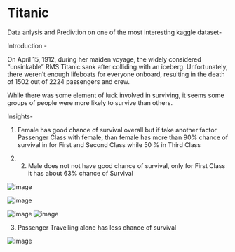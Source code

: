 # Titanic
Data anlysis and Predivtion on one of the most interesting kaggle dataset-

Introduction -

On April 15, 1912, during her maiden voyage, the widely considered “unsinkable” RMS Titanic sank after colliding with an iceberg. Unfortunately, there weren’t enough lifeboats for everyone onboard, resulting in the death of 1502 out of 2224 passengers and crew.

While there was some element of luck involved in surviving, it seems some groups of people were more likely to survive than others.

Insights-
1) Female has good chance of survival overall but if take another factor Passenger Class with female, than female has more than 90% chance of survival in for First and Second Class while 50 % in Third Class

3) 2) Male does not not have good chance of survival, only for First Class it has about 63% chance of Survival

![image](https://user-images.githubusercontent.com/85212839/223764345-5ef51741-2053-4495-9891-c87d45a0d639.png)

![image](https://user-images.githubusercontent.com/85212839/223764624-3bcd9e54-f4d7-4d4c-8423-de7e5a8b77d6.png)

![image](https://user-images.githubusercontent.com/85212839/223764859-a6c8e44c-958c-468f-83c7-c3b485023403.png)
![image](https://user-images.githubusercontent.com/85212839/223765031-1fc400df-7617-4664-91d1-4eb4bbb4a2c6.png)


3) Passenger Travelling alone has less chance of survival

![image](https://user-images.githubusercontent.com/85212839/223765395-08953afb-8b03-4cbc-bfa5-522c59385ef4.png)







